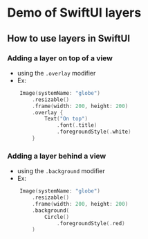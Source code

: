 #  Demo of SwiftUI layers

## How to use layers in SwiftUI 

### Adding a layer on top of a view

- using the `.overlay` modifier
- Ex:

```swift
    Image(systemName: "globe")
        .resizable()
        .frame(width: 200, height: 200)
        .overlay {
            Text("On top")
                .font(.title)
                .foregroundStyle(.white)
        }
``` 

### Adding a layer behind a view 

- using the `.background` modifier 
- Ex:

```swift
    Image(systemName: "globe")
        .resizable()
        .frame(width: 200, height: 200)
        .background(
            Circle()
                .foregroundStyle(.red)
        )
``` 
